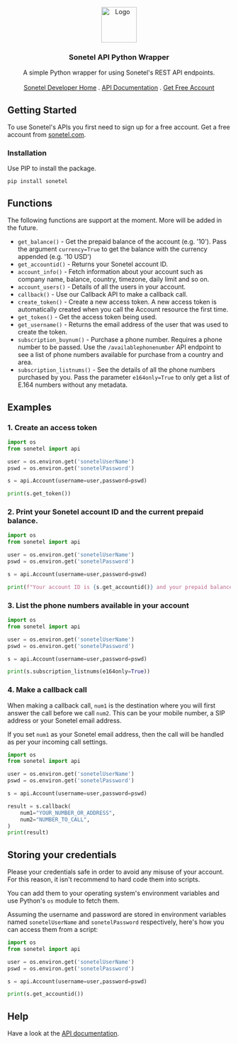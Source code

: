 <br />
<div align="center">
  <a href="https://github.com/aashish-joshi/sonetel-python">
    <img src="https://dl.dropboxusercontent.com/s/hn4o0v378od1aoo/logo_white_background.png" alt="Logo" width="80" height="80">
  </a>

<h3 align="center">Sonetel API Python Wrapper</h3>

<p align="center">
    A simple Python wrapper for using Sonetel's REST API endpoints.
    <br />
    <br />
    <a href="https://sonetel.com/en/developer/">Sonetel Developer Home</a>
    .
    <a href="https://sonetel.com/en/developer/api-documentation/">API Documentation</a>
    .
    <a href="https://app.sonetel.com/register?tag=api-developer&simple=true">Get Free Account</a>
  </p>
</div>

## Getting Started

To use Sonetel's APIs you first need to sign up for a free account. Get a free account from <a href="https://app.sonetel.com/register?tag=api-developer&simple=true">sonetel.com</a>.

### Installation

Use PIP to install the package.

`pip install sonetel`

## Functions

The following functions are support at the moment. More will be added in the future.

- `get_balance()` - Get the prepaid balance of the account (e.g. '10'). Pass the argument `currency=True` to get the balance with the currency appended (e.g. '10 USD')
- `get_accountid()` - Returns your Sonetel account ID.
- `account_info()` - Fetch information about your account such as company name, balance, country, timezone, daily limit and so on.
- `account_users()` - Details of all the users in your account.
- `callback()` - Use our Callback API to make a callback call.
- `create_token()` - Create a new access token. A new access token is automatically created when you call the Account resource the first time.
- `get_token()` - Get the access token being used.
- `get_username()` - Returns the email address of the user that was used to create the token.
- `subscription_buynum()` - Purchase a phone number. Requires a phone number to be passed. Use the `/availablephonenumber` API endpoint to see a list of phone numbers available for purchase from a country and area.
- `subscription_listnums()` - See the details of all the phone numbers purchased by you. Pass the parameter `e164only=True` to only get a list of E.164 numbers without any metadata.

## Examples

### 1. Create an access token

```python
import os
from sonetel import api

user = os.environ.get('sonetelUserName')
pswd = os.environ.get('sonetelPassword')

s = api.Account(username=user,password=pswd)

print(s.get_token())
```

### 2. Print your Sonetel account ID and the current prepaid balance. 

```python
import os
from sonetel import api

user = os.environ.get('sonetelUserName')
pswd = os.environ.get('sonetelPassword')

s = api.Account(username=user,password=pswd)

print(f"Your account ID is {s.get_accountid()} and your prepaid balance is {s.get_balance()}.")
```

### 3. List the phone numbers available in your account

```python
import os
from sonetel import api

user = os.environ.get('sonetelUserName')
pswd = os.environ.get('sonetelPassword')

s = api.Account(username=user,password=pswd)

print(s.subscription_listnums(e164only=True))
```

### 4. Make a callback call

When making a callback call, `num1` is the destination where you will first answer the call before we call `num2`. This can be your mobile number, a SIP address or your Sonetel email address. 

If you set `num1` as your Sonetel email address, then the call will be handled as per your incoming call settings.

```python
import os
from sonetel import api

user = os.environ.get('sonetelUserName')
pswd = os.environ.get('sonetelPassword')

s = api.Account(username=user,password=pswd)

result = s.callback(
    num1="YOUR_NUMBER_OR_ADDRESS",
    num2="NUMBER_TO_CALL",
)
print(result)
```

## Storing your credentials

Please your credentials safe in order to avoid any misuse of your account. For this reason, it isn't recommend to hard code them into scripts.

You can add them to your operating system's environment variables and use Python's `os` module to fetch them.

Assuming the username and password are stored in environment variables named `sonetelUserName` and `sonetelPassword` respectively, here's how you can access them from a script:

```python
import os
from sonetel import api

user = os.environ.get('sonetelUserName')
pswd = os.environ.get('sonetelPassword')

s = api.Account(username=user,password=pswd)

print(s.get_accountid())
```

## Help

Have a look at the <a href="https://docs.sonetel.com">API documentation</a>.